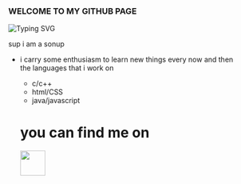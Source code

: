 ### WELCOME TO MY GITHUB PAGE

<a><img src="https://readme-typing-svg.demolab.com?font=Fira+Code&pause=1000&center=true&random=false&width=435&lines=Hey!!+Myself+Sonoop;Check+out+my+projects" alt="Typing SVG" /></a>

<p>sup i am a sonup</p>
    <ul>
        <li>
        i carry some enthusiasm to learn new things every now and then</li>
        the languages that i work on <ul>
        <li>c/c++</li>
        <li>html/CSS</li>
        <li>java/javascript</li>
        </ul>

# you can find me on 
<a href="https://www.instagram.com/wasupnoop"><img src="C:\Users\Administrator\Downloads\logoo.jpg" alt="" height="50" width="50"></a>